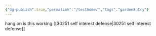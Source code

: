 ```yaml
---
{"dg-publish":true,"permalink":"/testhome/","tags":"gardenEntry"}
---
```


 hang on is this working
[[30251 self interest defense\|30251 self interest defense]]